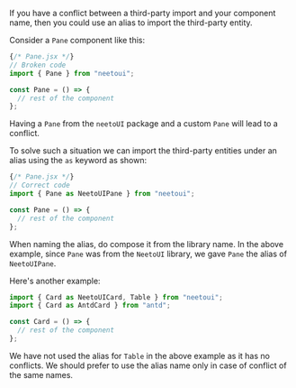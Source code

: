 If you have a conflict between a third-party import and your component name, then you could use an alias to import the third-party entity.

Consider a `Pane` component like this:

```jsx
{/* Pane.jsx */}
// Broken code
import { Pane } from "neetoui";

const Pane = () => {
  // rest of the component
};
```

Having a `Pane` from the `neetoUI` package and a custom `Pane` will lead to a conflict.

To solve such a situation we can import the third-party entities under an alias using the `as` keyword as shown:

```jsx
{/* Pane.jsx */}
// Correct code
import { Pane as NeetoUIPane } from "neetoui";

const Pane = () => {
  // rest of the component
};
```

When naming the alias, do compose it from the library name. In the above example, since `Pane` was from the `NeetoUI` library, we gave `Pane` the alias of `NeetoUIPane`.

Here's another example:

```jsx
import { Card as NeetoUICard, Table } from "neetoui";
import { Card as AntdCard } from "antd";

const Card = () => {
  // rest of the component
};
```

We have not used the alias for `Table` in the above example as it has no conflicts. We should prefer to use the alias name only in case of conflict of the same names.
